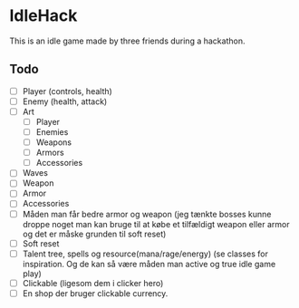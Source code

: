 # IdleHack
This is an idle game made by three friends during a hackathon.

## Todo

- [ ] Player (controls, health)
- [ ] Enemy (health, attack)
- [ ] Art
    - [ ] Player
    - [ ] Enemies
    - [ ] Weapons
    - [ ] Armors
    - [ ] Accessories
- [ ] Waves
- [ ] Weapon 
- [ ] Armor
- [ ] Accessories
- [ ] Måden man får bedre armor og weapon (jeg tænkte bosses kunne droppe noget man kan bruge til at købe et tilfældigt weapon eller armor og det er måske grunden til soft reset)
- [ ] Soft reset 
- [ ] Talent tree, spells og resource(mana/rage/energy)  (se classes for inspiration. Og de kan så være måden man active og true idle game play)
- [ ] Clickable (ligesom dem i clicker hero)
- [ ] En shop der bruger clickable currency.

